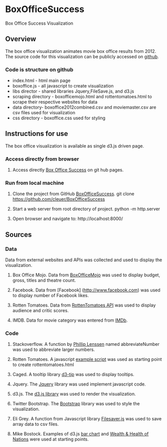 BoxOfficeSuccess
================

Box Office Success Visualization

## Overview

The box office visualization animates movie box office results from 2012.  The source code for this visualization
can be publicly accessed on [github](https://github.com/cleuer/BoxOfficeSuccess).

### Code is structure on github

+ index.html - html main page
+ boxoffice.js - all javascript to create visualization
+ libs director - shared libraries Jquery,FileSave.js, and d3.js
+ scraping directory - boxofficemojo.html and rottentomatoes.html to scrape their respective websites for data
+ data directory- boxoffice2012combined.csv and moviemaster.csv are csv files used for visualization
+ css directory - boxoffice.css used for styling

## Instructions for use

The box office visualization is available as single d3.js driven page.

### Access directly from browser

1. Access directly [Box Office Success](http://cleuer.github.io/BoxOfficeSuccess) on git hub pages.

### Run from local machine

1. Clone the project from GitHub [BoxOfficeSuccess](https://github.com/cleuer/BoxOfficeSuccess).
git clone https://github.com/cleuer/BoxOfficeSuccess

2. Start a web server from root directory of project.
python -m http.server

3. Open browser and navigate to: http://localhost:8000/

## Sources

### Data

Data from external websites and APIs was collected and used to display the visualization.

1. Box Office Mojo. Data from [BoxOfficeMojo](http://www.boxofficemojo.com) was used to display budget, gross, titles and theatre count.

2. Facebook.  Data from [Facebook] (http://www.facebook.com) was used to display number of Facebook likes.

3. Rotten Tomatoes. Data from [RottenTomatoes API](http://developer.rottentomatoes.com) was used to display audience and critic scores.

4. IMDB. Data for movie category was entered from [IMDb](http://www.imdb.com).

### Code

1. Stackoverflow. A function by [Phillip Lenssen](http://stackoverflow.com/questions/10599933/convert-long-number-into-abbreviated-string-in-javascript-with-a-special-shortn)
named abbreviateNumber was used to abbreviate larger numbers.

2. Rotten Tomatoes.  A javascript [example script](http://developer.rottentomatoes.com/docs/read/json/v10/examples#JavaScript) was
used as starting point to create rottentomatoes.html

3. Caged.  A tooltip library [d3-tip](http://labratrevenge.com/d3-tip) was used to display tooltips.

4. Jquery. The [Jquery](http://jquery.com) library was used implement javascript code.

5. d3.js.  The [d3.js library](http://d3js.org) was used to render the visualization.

6. Twitter Bootstrap. The [Bootstrap](http://getbootstrap.com) library was used to style the visualization.

7. Eli Grey.  A function from Javascript library [Filesaver.js](https://github.com/cleuer/BoxOfficeSuccess/blob/master/libs/FileSaver.js) was
used to save array data to csv files.

8. Mike Bostock.  Examples of d3.js [bar chart](http://bl.ocks.org/mbostock/3885705) and [Wealth & Health of Nations](http://bost.ocks.org/mike/nations)
were used at starting points.


